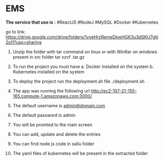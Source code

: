 # EMS
**The service that use is :**
#ReactJS
#NodeJ
#MySQL
#Docker
#Kubernetes


go to link: https://drive.google.com/drive/folders/1vveHrzRemeDkwHGK3u3dSKU7glij2oI1?usp=sharing


1. Unzip the folder with tar command on linux or with WinRar on windows present in src folder
        tar xzvf <filename>.tar.gz

2. To run the project you must have
        a. Docker installed on the system
        b. Kubernetes installed on the system

3. To deploy the project run the deployment.sh file
        ./deployment.sh

4. The app was running the following url
        http://ec2-107-21-155-165.compute-1.amazonaws.com:3000/

5. The default username is admin@domain.com

6. The default password is admin

7. You will be promted to the main screen

8. You can add, update and delete the entries

9. You can find node js code in sallu folder

10. The yaml files of kubernetes will be present in the extracted folder
